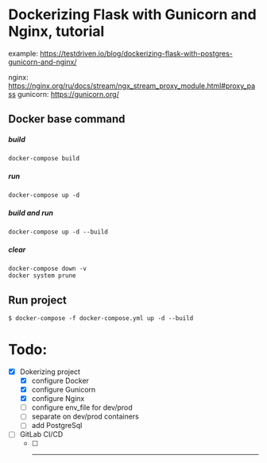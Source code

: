 # Dockerizing Flask with Gunicorn and Nginx, tutorial

example: https://testdriven.io/blog/dockerizing-flask-with-postgres-gunicorn-and-nginx/

nginx: https://nginx.org/ru/docs/stream/ngx_stream_proxy_module.html#proxy_pass
gunicorn: https://gunicorn.org/

## Docker base command

##### build
```
docker-compose build
```

##### run
```
docker-compose up -d
```

##### build and run
```
docker-compose up -d --build
```

##### clear
```
docker-compose down -v
docker system prune
```


## Run project

```
$ docker-compose -f docker-compose.yml up -d --build
```

# Todo:
- [X] Dokerizing project
    - [X] configure Docker
    - [X] configure Gunicorn
    - [X] configure Nginx
    - [ ] configure env_file for dev/prod
    - [ ] separate on dev/prod containers
    - [ ] add PostgreSql
- [ ] GitLab CI/CD
    - [ ] ----